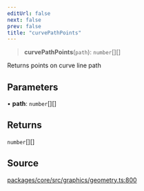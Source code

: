 ```yaml
---
editUrl: false
next: false
prev: false
title: "curvePathPoints"
---
```


> **curvePathPoints**(`path`): `number`[][]

Returns points on curve line path

## Parameters

• **path**: `number`[][]

## Returns

`number`[][]

## Source

[packages/core/src/graphics/geometry.ts:800](https://github.com/dgmjs/dgmjs/blob/main/packages/core/src/graphics/geometry.ts#L800)
